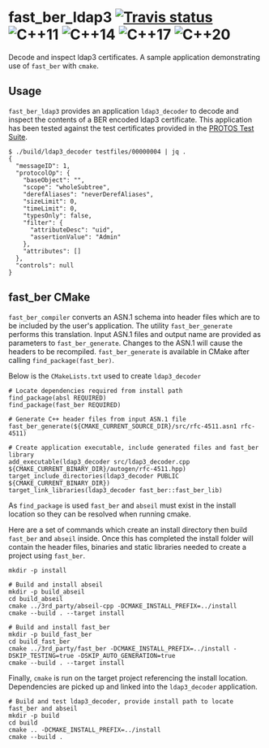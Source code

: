 # fast_ber_ldap3 [![Travis status](https://travis-ci.org/Samuel-Tyler/fast_ber_ldap3.svg?branch=master)](https://travis-ci.org/Samuel-Tyler/fast_ber_ldap3) ![C++11](https://img.shields.io/badge/language-C%2B%2B11-green.svg) ![C++14](https://img.shields.io/badge/language-C%2B%2B14-green.svg) ![C++17](https://img.shields.io/badge/language-C%2B%2B17-green.svg) ![C++20](https://img.shields.io/badge/language-C%2B%2B20-green.svg)
Decode and inspect ldap3 certificates. A sample application demonstrating use of `fast_ber` with `cmake`.


## Usage
`fast_ber_ldap3` provides an application `ldap3_decoder` to decode and inspect the contents of a BER encoded ldap3 certificate. This application has been tested against the test certificates provided in the [PROTOS Test Suite](https://www.ee.oulu.fi/roles/ouspg/PROTOS_Test-Suite_c06-ldapv3).

```
$ ./build/ldap3_decoder testfiles/00000004 | jq .
{
  "messageID": 1,
  "protocolOp": {
    "baseObject": "",
    "scope": "wholeSubtree",
    "derefAliases": "neverDerefAliases",
    "sizeLimit": 0,
    "timeLimit": 0,
    "typesOnly": false,
    "filter": {
      "attributeDesc": "uid",
      "assertionValue": "Admin"
    },
    "attributes": []
  },
  "controls": null
}
```

## fast_ber CMake

`fast_ber_compiler` converts an ASN.1 schema into header files which are to be included by the user's application. The utility `fast_ber_generate` performs this translation. Input ASN.1 files and output name are provided as parameters to `fast_ber_generate`. Changes to the ASN.1 will cause the headers to be recompiled. `fast_ber_generate` is available in CMake after calling `find_package(fast_ber)`.

Below is the `CMakeLists.txt` used to create `ldap3_decoder`

```
# Locate dependencies required from install path
find_package(absl REQUIRED)
find_package(fast_ber REQUIRED)

# Generate C++ header files from input ASN.1 file
fast_ber_generate(${CMAKE_CURRENT_SOURCE_DIR}/src/rfc-4511.asn1 rfc-4511)

# Create application executable, include generated files and fast_ber library
add_executable(ldap3_decoder src/ldap3_decoder.cpp ${CMAKE_CURRENT_BINARY_DIR}/autogen/rfc-4511.hpp)
target_include_directories(ldap3_decoder PUBLIC ${CMAKE_CURRENT_BINARY_DIR})
target_link_libraries(ldap3_decoder fast_ber::fast_ber_lib)
```

As `find_package` is used `fast_ber` and `abseil` must exist in the install location so they can be resolved when running cmake. 

Here are a set of commands which create an install directory then build `fast_ber` and `abseil` inside. Once this has completed the install folder will contain the header files, binaries and static libraries needed to create a project using `fast_ber`.

```
mkdir -p install

# Build and install abseil
mkdir -p build_abseil
cd build_abseil
cmake ../3rd_party/abseil-cpp -DCMAKE_INSTALL_PREFIX=../install
cmake --build . --target install

# Build and install fast_ber
mkdir -p build_fast_ber
cd build_fast_ber
cmake ../3rd_party/fast_ber -DCMAKE_INSTALL_PREFIX=../install -DSKIP_TESTING=true -DSKIP_AUTO_GENERATION=true
cmake --build . --target install
```

Finally, `cmake` is run on the target project referencing the install location. Dependencies are picked up and linked into the `ldap3_decoder` application.
```
# Build and test ldap3_decoder, provide install path to locate fast_ber and abseil
mkdir -p build
cd build
cmake .. -DCMAKE_INSTALL_PREFIX=../install
cmake --build .
```

